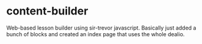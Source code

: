 # content-builder

Web-based lesson builder using sir-trevor javascript. Basically just added a bunch of blocks and created an index page that uses the whole dealio.
